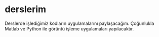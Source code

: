 # derslerim
Derslerde işlediğimiz kodların uygulamalarını paylaşacağım. Çoğunlukla Matlab ve Python ile görüntü işleme uygulamaları yapılacaktır.
